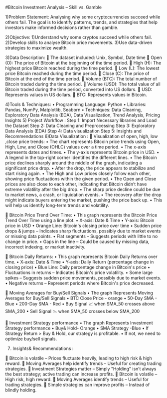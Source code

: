 
#Bitcoin Investment Analysis – Skill vs. Gamble

1)Problem Statement: 
Analysing why some cryptocurrencies succeed while others fail. The goal is to identify patterns, trends, and strategies that help investors make informed decisions rather than gamble.

2)Objective:
1)Understand why some cryptos succeed while others fail.
2)Develop skills to analyse Bitcoin price movements.
3)Use data-driven strategies to maximize wealth.

3)Data Description:
	The dataset included: Unix, Symbol, Date time 
	Open (O): The price of Bitcoin at the beginning of the time period.
	High (H): The highest price Bitcoin reached during the time period.
	Low (L): The lowest price Bitcoin reached during the time period.
	Close (C): The price of Bitcoin at the end of the time period.
	Volume (BTC): The total number of Bitcoin traded during the time period.
	Volume (USD): The total value of all Bitcoin traded during the time period, converted into US dollars.
	USD: Represents values in US dollars.
	BTC: Represents values in Bitcoin.

4)Tools & Techniques:
•	Programming Language: Python
•	Libraries: Pandas, NumPy, Matplotlib, Seaborn
•	Techniques: Data Cleaning, Exploratory Data Analysis (EDA), Data Visualization, Trend Analysis, Pricing Insights
5) Project Workflow :
Step 1: Import Necessary libraries and Load the Dataset 
Step 2: Data Cleaning and Preprocessing
Step 3: Exploratory Data Analysis (EDA)
Step 4: Data visualization
Step 5: Insights and Recommendations
6)Data Visualization :
	Visualization of open, high, low ,close price trends:
•	The chart represents Bitcoin price trends using Open, High, Low, and Close (OHLC) values over a time period.
•	The x-axis represents dates and times.
•	The y-axis represents Bitcoin price in USD.
•	A legend in the top-right corner identifies the different lines.
•	The Bitcoin price declines sharply around the middle of the graph, indicating a significant price drop.
•	After the drop, the price appears to stabilize and start rising again.
•	The High and Low prices closely follow each other, showing price fluctuations within the given period.
•	The Open and Close prices are also close to each other, indicating that Bitcoin didn’t have extreme volatility after the big drop.
•	The sharp price decline could be due to market news, a crash, or liquidation events.
•	The recovery after the drop might indicate buyers entering the market, pushing the price back up.
•	This will help us identify long-term trends and volatility.

	Bitcoin Price Trend Over Time:
•	This graph represents the Bitcoin Price Trend Over Time using a line plot.
•	X-axis: Date & Time
•	Y-axis: Bitcoin price in USD
•	Orange Line: Bitcoin's closing price over time
•	 Sudden price drops & jumps – Indicates sharp fluctuations, possibly due to market events or missing data points.
•	 Flat segments – Suggests periods with little to no change in price.
•	Gaps in the line – Could be caused by missing data, incorrect indexing, or market inactivity.

	Bitcoin Daily Returns:
•	This graph represents Bitcoin Daily Returns over time.
•	X-axis: Date & Time
•	Y-axis: Daily Return (percentage change in closing price)
•	Blue Line: Daily percentage change in Bitcoin's price
•	Fluctuations in returns – Indicates Bitcoin's price volatility.
•	Some large spikes – Suggests sudden price movements, possibly due to market events.
•	Negative returns – Represent periods where Bitcoin's price decreased.

	Moving Averages for Buy/Sell Signals
•	The graph Represents Moving Averages for Buy/Sell Signals
•	BTC Close Price - orange
•	50-Day SMA - Blue
•	200-Day SMA - Red
•	Buy Signal 📈 when SMA_50 crosses above SMA_200
•	Sell Signal 📉 when SMA_50 crosses below SMA_200

	Investment Strategy performance
•	The graph Represents Investment Strategy performance
•	Buy& Hold- Orange
•	SMA Strategy -Blue
•	If Strategy Return > Buy & Hold, our strategy is profitable.
•	If not, we need to optimize buy/sell signals.

7) Insights& Recommendations :

	Bitcoin is volatile – Prices fluctuate heavily, leading to high risk & high reward.
	Moving Averages help identify trends – Useful for creating trading strategies.
	Investment Strategies matter – Simply "Holding" isn’t always the best strategy; active trading can increase profits.
	Bitcoin is volatile – High risk, high reward.
	Moving Averages identify trends – Useful for trading strategies.
	Simple strategies can improve profits – Instead of blindly holding.
